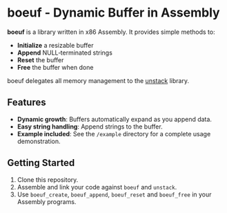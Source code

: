 # boeuf - Dynamic Buffer in Assembly

**boeuf** is a library written in x86 Assembly. It provides simple methods to:

- **Initialize** a resizable buffer  
- **Append** NULL‑terminated strings  
- **Reset** the buffer
- **Free** the buffer when done  

boeuf delegates all memory management to the [unstack](https://github.com/bla-ce/unstack) library.

## Features

- **Dynamic growth**: Buffers automatically expand as you append data.  
- **Easy string handling**: Append strings to the buffer.  
- **Example included**: See the `/example` directory for a complete usage demonstration.

## Getting Started

1. Clone this repository.  
2. Assemble and link your code against `boeuf` and `unstack`.
3. Use `boeuf_create`, `boeuf_append`, `boeuf_reset` and `boeuf_free` in your Assembly programs.


